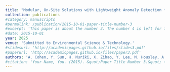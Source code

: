 ```yaml
---
title: "Modular, On-Site Solutions with Lightweight Anomaly Detection for Sustainable Nutrient Management in Agriculture"
collection: publications
#category: manuscripts
#permalink: /publication/2015-10-01-paper-title-number-3
#excerpt: 'This paper is about the number 3. The number 4 is left for future work.'
#date: 2015-10-01
year: 2025
venue: 'Submitted to Environmental Science & Technology.'
#slidesurl: 'http://academicpages.github.io/files/slides3.pdf'
#paperurl: 'http://academicpages.github.io/files/paper3.pdf'
authors: 'A. Cohen, Y. Sun, H. Muriki, X. Zihao, Y. Lee, M. Housley, A.F. Sharkey, R.S. Ferrarezi, J. Li, G. Lu, Y. Chen'
#citation: 'Your Name, You. (2015). &quot;Paper Title Number 3.&quot; <i>Journal 1</i>. 1(3).'
---
```

